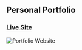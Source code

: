 ## Personal Portfolio

### [Live Site](https://aakash19here-portfolio.netlify.app)
![Portfolio Website](https://i.ibb.co/WgPMpts/image.png)
